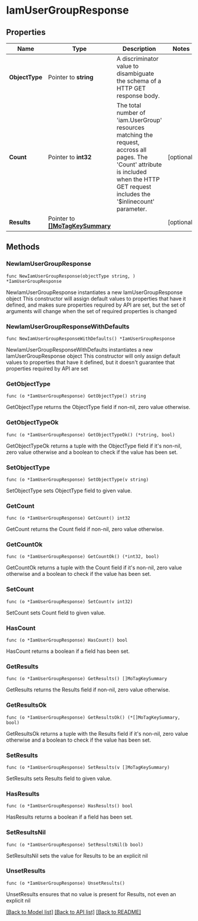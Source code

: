 # IamUserGroupResponse

## Properties

Name | Type | Description | Notes
------------ | ------------- | ------------- | -------------
**ObjectType** | Pointer to **string** | A discriminator value to disambiguate the schema of a HTTP GET response body. | 
**Count** | Pointer to **int32** | The total number of &#39;iam.UserGroup&#39; resources matching the request, accross all pages. The &#39;Count&#39; attribute is included when the HTTP GET request includes the &#39;$inlinecount&#39; parameter. | [optional] 
**Results** | Pointer to [**[]MoTagKeySummary**](mo.TagKeySummary.md) |  | [optional] 

## Methods

### NewIamUserGroupResponse

`func NewIamUserGroupResponse(objectType string, ) *IamUserGroupResponse`

NewIamUserGroupResponse instantiates a new IamUserGroupResponse object
This constructor will assign default values to properties that have it defined,
and makes sure properties required by API are set, but the set of arguments
will change when the set of required properties is changed

### NewIamUserGroupResponseWithDefaults

`func NewIamUserGroupResponseWithDefaults() *IamUserGroupResponse`

NewIamUserGroupResponseWithDefaults instantiates a new IamUserGroupResponse object
This constructor will only assign default values to properties that have it defined,
but it doesn't guarantee that properties required by API are set

### GetObjectType

`func (o *IamUserGroupResponse) GetObjectType() string`

GetObjectType returns the ObjectType field if non-nil, zero value otherwise.

### GetObjectTypeOk

`func (o *IamUserGroupResponse) GetObjectTypeOk() (*string, bool)`

GetObjectTypeOk returns a tuple with the ObjectType field if it's non-nil, zero value otherwise
and a boolean to check if the value has been set.

### SetObjectType

`func (o *IamUserGroupResponse) SetObjectType(v string)`

SetObjectType sets ObjectType field to given value.


### GetCount

`func (o *IamUserGroupResponse) GetCount() int32`

GetCount returns the Count field if non-nil, zero value otherwise.

### GetCountOk

`func (o *IamUserGroupResponse) GetCountOk() (*int32, bool)`

GetCountOk returns a tuple with the Count field if it's non-nil, zero value otherwise
and a boolean to check if the value has been set.

### SetCount

`func (o *IamUserGroupResponse) SetCount(v int32)`

SetCount sets Count field to given value.

### HasCount

`func (o *IamUserGroupResponse) HasCount() bool`

HasCount returns a boolean if a field has been set.

### GetResults

`func (o *IamUserGroupResponse) GetResults() []MoTagKeySummary`

GetResults returns the Results field if non-nil, zero value otherwise.

### GetResultsOk

`func (o *IamUserGroupResponse) GetResultsOk() (*[]MoTagKeySummary, bool)`

GetResultsOk returns a tuple with the Results field if it's non-nil, zero value otherwise
and a boolean to check if the value has been set.

### SetResults

`func (o *IamUserGroupResponse) SetResults(v []MoTagKeySummary)`

SetResults sets Results field to given value.

### HasResults

`func (o *IamUserGroupResponse) HasResults() bool`

HasResults returns a boolean if a field has been set.

### SetResultsNil

`func (o *IamUserGroupResponse) SetResultsNil(b bool)`

 SetResultsNil sets the value for Results to be an explicit nil

### UnsetResults
`func (o *IamUserGroupResponse) UnsetResults()`

UnsetResults ensures that no value is present for Results, not even an explicit nil

[[Back to Model list]](../README.md#documentation-for-models) [[Back to API list]](../README.md#documentation-for-api-endpoints) [[Back to README]](../README.md)


